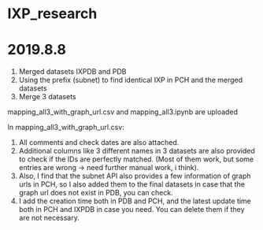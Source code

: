 # IXP_research

# 2019.8.8
1. Merged datasets IXPDB and PDB
2. Using the prefix (subnet) to find identical IXP in PCH and the merged datasets
3. Merge 3 datasets

mapping_all3_with_graph_url.csv and mapping_all3.ipynb are uploaded

In mapping_all3_with_graph_url.csv:
1. All comments and check dates are also attached.
2. Additional columns like 3 different names in 3 datasets are also provided to check if the IDs are perfectly matched. (Most of them work, but some entries are wrong → need further manual work, i think). 
3. Also, I find that the subnet API also provides a few information of graph urls in PCH, so I also added them to the final datasets in case that the graph url does not exist in PDB, you can check.
4. I add the creation time both in PDB and PCH, and the latest update time both in PCH and IXPDB in case you need. You can delete them if they are not necessary.
